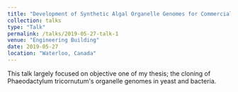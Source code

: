 ```yaml
---
title: "Development of Synthetic Algal Organelle Genomes for Commercial and Scientific Use"
collection: talks
type: "Talk"
permalink: /talks/2019-05-27-talk-1
venue: "Engineering Building"
date: 2019-05-27
location: "Waterloo, Canada"
---
```


This talk largely focused on objective one of my thesis; the cloning of Phaeodactylum tricornutum's organelle genomes in yeast and bacteria.
